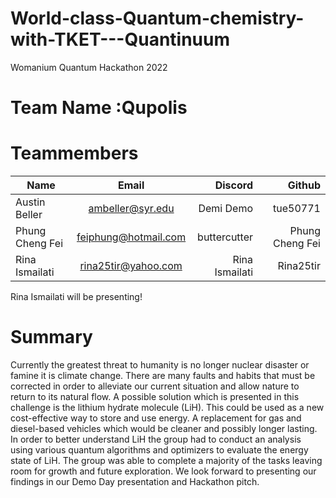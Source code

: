 # World-class-Quantum-chemistry-with-TKET---Quantinuum
Womanium Quantum Hackathon 2022

# Team Name :Qupolis

# Teammembers 

| Name            | Email               | Discord         | Github        |
| --------------- |:-------------------:| --------------: |--------------:|
| Austin Beller   | ambeller@syr.edu    | Demi Demo       |tue50771       |
| Phung Cheng Fei | feiphung@hotmail.com| buttercutter    |Phung Cheng Fei|
| Rina Ismailati  | rina25tir@yahoo.com | Rina Ismailati  |Rina25tir           |

Rina Ismailati will be presenting!

# Summary 
Currently the greatest threat to humanity is no longer nuclear disaster or famine it is climate change. There are many faults and habits that must be corrected in order to alleviate our current situation and allow nature to return to its natural flow. A possible solution which is presented in this challenge is the lithium hydrate molecule (LiH). This could be used as a new cost-effective way to store and use energy. A replacement for gas and diesel-based vehicles which would be cleaner and possibly longer lasting. In order to better understand LiH the group had to conduct an analysis using various quantum algorithms and optimizers to evaluate the energy state of LiH. The group was able to complete a majority of the tasks leaving room for growth and future exploration. We look forward to presenting our findings in our Demo Day presentation and Hackathon pitch. 
